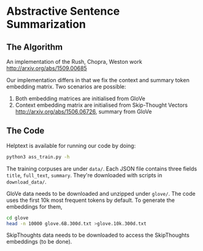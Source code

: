 # Abstractive Sentence Summarization

## The Algorithm
An implementation of the Rush, Chopra, Weston work
<http://arxiv.org/abs/1509.00685>

Our implementation differs in that we fix the context and summary token
embedding matrix. Two scenarios are possible:

1. Both embedding matrices are initialised from GloVe
2. Context embedding matrix are initialised from Skip-Thought Vectors <http://arxiv.org/abs/1506.06726>, summary from GloVe

## The Code
Helptext is available for running our code by doing:

```bash
python3 ass_train.py -h
```

The training corpuses are under `data/`. Each JSON file contains three fields `title`, `full_text`, `summary`. They're downloaded with scripts in `download_data/`.

GloVe data needs to be downloaded and unzipped under `glove/`. The code uses the first 10k most frequent tokens by default. To generate the embeddings for them, 

```bash
cd glove
head -n 10000 glove.6B.300d.txt >glove.10k.300d.txt
``` 

SkipThoughts data needs to be downloaded to access the SkipThoughts embeddings (to be done).


